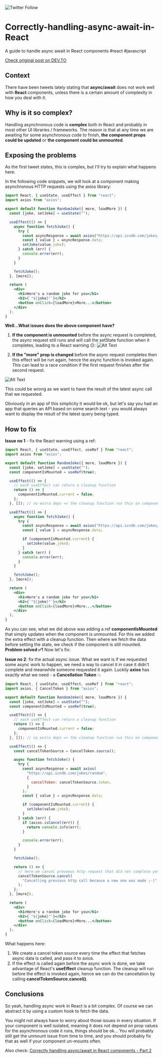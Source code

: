 ![Twitter Follow](https://img.shields.io/twitter/follow/alexandrudanpop?style=social)

# Correctly-handling-async-await-in-React
A guide to handle async await in React components #react #javascript

[Check original post on DEV.TO](https://dev.to/alexandrudanpop/correctly-handling-async-await-in-react-components-4h74)

## Context
There have been tweets lately stating that **async/await** does not work well with **React** components, unless there is a certain amount of complexity in how you deal with it. 


## Why is it so complex?
Handling asynchronous code is **complex** both in React and probably in most other UI libraries / frameworks. The reason is that at any time we are awaiting for some asynchronous code to finish, **the component props could be updated** or **the component could be unmounted**.


## Exposing the problems
As the first tweet states, this is complex, but I'll try to explain what happens here. 

In the following code snippets, we will look at a component making asynchronous HTTP requests using the axios library:
```jsx
import React, { useState, useEffect } from "react";
import axios from "axios";

export default function RandomJoke({ more, loadMore }) {
  const [joke, setJoke] = useState("");

  useEffect(() => {
    async function fetchJoke() {
      try {
        const asyncResponse = await axios("https://api.icndb.com/jokes/random");
        const { value } = asyncResponse.data;
        setJoke(value.joke);
      } catch (err) {
        console.error(err);
      }
    }

    fetchJoke();
  }, [more]);

  return (
    <div>
      <h1>Here's a random joke for you</h1>
      <h2>{`"${joke}"`}</h2>
      <button onClick={loadMore}>More...</button>
    </div>
  );
}
```
**Well...What issues does the above component have?**

1) **If the component is unmounted** before the async request is completed, the async request still runs and will call the setState function when it completes, leading to a React warning :confused::
![Alt Text](https://dev-to-uploads.s3.amazonaws.com/i/valfu2hoiku55uxu90m0.PNG) 

2) **If the "more" prop is changed** before the async request completes then this effect will be run again, hence the async function is invoked again. This can lead to a race condition if the first request finishes after the second request.

![Alt Text](https://dev-to-uploads.s3.amazonaws.com/i/d1ap5df2to6503s5u17w.PNG)

This could be wrong as we want to have the result of the latest async call that we requested. 
 
Obviously in an app of this simplicity it would be ok, but let's say you had an app that queries an API based on some search text - you would always want to display the result of the latest query being typed.

## How to fix
**Issue no 1** - fix the React warning using a ref:
```jsx
import React, { useState, useEffect, useRef } from "react";
import axios from "axios";

export default function RandomJoke({ more, loadMore }) {
  const [joke, setJoke] = useState("");
  const componentIsMounted = useRef(true);

  useEffect(() => {
    // each useEffect can return a cleanup function
    return () => {
      componentIsMounted.current = false;
    };
  }, []); // no extra deps => the cleanup function run this on component unmount

  useEffect(() => {
    async function fetchJoke() {
      try {
        const asyncResponse = await axios("https://api.icndb.com/jokes/random");
        const { value } = asyncResponse.data;

        if (componentIsMounted.current) {
          setJoke(value.joke);
        }
      } catch (err) {
        console.error(err);
      }
    }

    fetchJoke();
  }, [more]);

  return (
    <div>
      <h1>Here's a random joke for you</h1>
      <h2>{`"${joke}"`}</h2>
      <button onClick={loadMore}>More...</button>
    </div>
  );
}
```
As you can see, what we did above was adding a ref **componentIsMounted** that simply updates when the component is unmounted. For this we added the extra effect with a cleanup function. Then where we fetch the data before setting the state, we check if the component is still mounted. **Problem solved :white_check_mark:!** Now let's fix: 

**Issue no 2**: fix the actual async issue. What we want is if we requested some async work to happen, we need a way to cancel it in case it didn't complete and meanwhile someone requested it again. Luckily **axios** has exactly what we need - a **Cancellation Token** :boom:
```jsx
import React, { useState, useEffect, useRef } from "react";
import axios, { CancelToken } from "axios";

export default function RandomJoke({ more, loadMore }) {
  const [joke, setJoke] = useState("");
  const componentIsMounted = useRef(true);

  useEffect(() => {
    // each useEffect can return a cleanup function
    return () => {
      componentIsMounted.current = false;
    };
  }, []); // no extra deps => the cleanup function run this on component unmount

  useEffect(() => {
    const cancelTokenSource = CancelToken.source();

    async function fetchJoke() {
      try {
        const asyncResponse = await axios(
          "https://api.icndb.com/jokes/random",
          {
            cancelToken: cancelTokenSource.token,
          }
        );
        const { value } = asyncResponse.data;

        if (componentIsMounted.current) {
          setJoke(value.joke);
        }
      } catch (err) {
        if (axios.isCancel(err)) {
          return console.info(err);
        }

        console.error(err);
      }
    }

    fetchJoke();

    return () => {
      // here we cancel preveous http request that did not complete yet
      cancelTokenSource.cancel(
        "Cancelling previous http call because a new one was made ;-)"
      );
    };
  }, [more]);

  return (
    <div>
      <h1>Here's a random joke for you</h1>
      <h2>{`"${joke}"`}</h2>
      <button onClick={loadMore}>More...</button>
    </div>
  );
}
```
What happens here:
1) We create a cancel token source every time the effect that fetches async data is called, and pass it to axios.
2) If the effect is called again before the async work is done, we take advantage of React's **useEffect** cleanup function. The cleanup will run before the effect is invoked again, hence we can do the cancellation by calling **cancelTokenSource.cancel()**.

## Conclusions
So yeah, handling async work in React is a bit complex. Of course we can abstract it by using a custom hook to fetch the data. 

You might not always have to worry about those issues in every situation. If your component is well isolated, meaning it does not depend on prop values for the asynchronous code it runs, things should be ok... You will probably still get the unmount issue from time to time, and you should probably fix that as well if your component un-mounts often. 

Also check:
[Correctly handling async/await in React components - Part 2](https://dev.to/alexandrudanpop/correctly-handling-async-await-in-react-components-part-2-4fl7)

